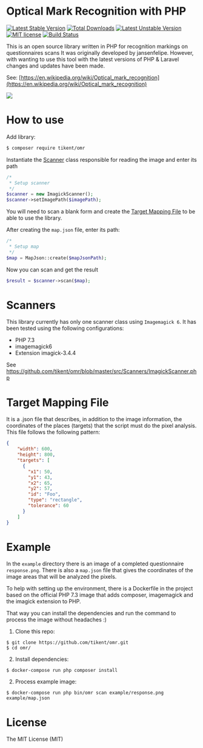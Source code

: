 # Optical Mark Recognition with PHP

[![Latest Stable Version](https://poser.pugx.org/jansenfelipe/omr/v/stable.svg)](https://packagist.org/packages/jansenfelipe/omr) 
[![Total Downloads](https://poser.pugx.org/jansenfelipe/omr/downloads.svg)](https://packagist.org/packages/jansenfelipe/omr) 
[![Latest Unstable Version](https://poser.pugx.org/jansenfelipe/omr/v/unstable.svg)](https://packagist.org/packages/jansenfelipe/omr)
[![MIT license](https://poser.pugx.org/jansenfelipe/omr/license.svg)](http://opensource.org/licenses/MIT)
[![Build Status](https://travis-ci.org/jansenfelipe/omr.svg?branch=master)](https://travis-ci.org/jansenfelipe/omr)

This is an open source library written in PHP for recognition markings on questionnaires scans
It was originally developed by jansenfelipe. However, with wanting to use this tool with the latest versions of PHP & Laravel changes and updates have been made.

See: [https://en.wikipedia.org/wiki/Optical_mark_recognition](https://en.wikipedia.org/wiki/Optical_mark_recognition)

<img src="https://github.com/tikent/omr/blob/develop/example/screenshots/exec_command.png?raw=true" />

# How to use

Add library:

```sh
$ composer require tikent/omr
```

Instantiate the <a href="#scanners">Scanner</a> class responsible for reading the image and enter its path

```php
/*
 * Setup scanner
 */
$scanner = new ImagickScanner();
$scanner->setImagePath($imagePath);
```

You will need to scan a blank form and create the <a href="#target-mapping-file">Target Mapping File</a> to be able to use the library.

After creating the `map.json` file, enter its path:

```php
/*
 * Setup map
 */
$map = MapJson::create($mapJsonPath);
```

Now you can scan and get the result

```php
$result = $scanner->scan($map);
```

# Scanners

This library currently has only one scanner class using `Imagemagick 6`. It has been tested using the following configurations:

* PHP 7.3
* imagemagick6
* Extension imagick-3.4.4 

See https://github.com/tikent/omr/blob/master/src/Scanners/ImagickScanner.php

# Target Mapping File

It is a .json file that describes, in addition to the image information, the coordinates of the places (targets) that the script must do the pixel analysis. This file follows the following pattern:

```json
{
    "width": 600,
    "height": 800,
    "targets": [
      {
        "x1": 50,
        "y1": 43,
        "x2": 65,
        "y2": 57,
        "id": "Foo",
        "type": "rectangle",
        "tolerance": 60
      }
    ] 
}
```

# Example

In the `example` directory there is an image of a completed questionnaire `response.png`. There is also a `map.json` file that gives the coordinates of the image areas that will be analyzed the pixels.

To help with setting up the environment, there is a Dockerfile in the project based on the official PHP 7.3 image that adds composer, imagemagick and the imagick extension to PHP.

That way you can install the dependencies and run the command to process the image without headaches :)

1) Clone this repo:

```ssh
$ git clone https://github.com/tikent/omr.git
$ cd omr/
```

2) Install dependencies:

```ssh
$ docker-compose run php composer install
```

2) Process example image:

```ssh
$ docker-compose run php bin/omr scan example/response.png example/map.json
```

# License

The MIT License (MIT)
